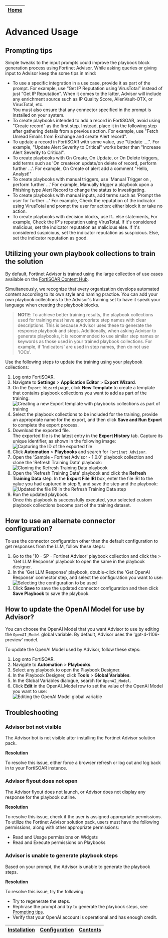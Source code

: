 | [Home](../README.md) |
|--------------------------------------------|

# Advanced Usage

## Prompting tips

Simple tweaks to the input prompts could improve the playbook block generation process using Fortinet Advisor. While asking queries or giving input to Advisor keep the some tips in mind:

- To use a specific integration in a use case, provide it as part of the prompt. For example, use “Get IP Reputation using VirusTotal” instead of just “Get IP Reputation”. When it comes to the latter, Advisor will include any enrichment source such as IP Quality Score, AlienVault-OTX, or VirusTotal, etc.   
  You must also ensure that any connector specified in the prompt is installed on your system. 
- To create playbooks intended to add a record in FortiSOAR, avoid using "Create <module name> record" as the first step. Instead, place it in the following step after gathering details from a previous action. For example, use "Fetch Unread Emails from Exchange and create Alert record".
- To update a record in FortiSOAR with some value, use "Update <module name>....". For example, "Update Alert Severity to Critical" works better than "Increase Alert Severity to Critical". 
- To create playbooks with On Create, On Update, or On Delete triggers, add terms such as 'On create/on update/on delete of <module name> record, perform further <actions>...'. For example, On Create of alert add a comment "Hello, Analyst!"
- To create playbooks with manual triggers, use 'Manual Trigger on <module name>, perform further <actions>...' For example, Manually trigger a playbook upon a Phishing type Alert Record to change the status to Investigating.
- To create playbooks with manual inputs, add terms such as 'Prompt the user for further <actions>...' For example, Check the reputation of the indicator using VirusTotal and prompt the user for action: either block it or take no action.
- To create playbooks with decision blocks, use If...else statements, For example, Check the IP's reputation using VirusTotal. If it's considered malicious, set the indicator reputation as malicious else. If it's considered suspicious, set the indicator reputation as suspicious. Else, set the indicator reputation as good.

## Utilizing your own playbook collections to train the solution

By default, Fortinet Advisor is trained using the large collection of use cases available on the [FortiSOAR Content Hub](https://fortisoar.contenthub.fortinet.com/list.html). 

Simultaneously, we recognize that every organization develops automated content according to its own style and naming practice. You can add your own playbook collections to the Advisor's training set to have it speak your language when creating the playbook blocks.

  >**NOTE**: To achieve better training results, the playbook collections used for training must have appropriate step names with clear descriptions. This is because Advisor uses these to generate the response playbook and steps. Additionally, when asking Advisor to generate playbooks, it is recommended to use similar step names or keywords as those used in your trained playbook collections. For example, if 'Indicators' are used in step names, then do not use 'IOCs'.

Use the following steps to update the training using your playbook collections: 

1. Log onto FortiSOAR.
2. Navigate to **Settings** > **Application Editor** > **Export Wizard**.
3. On the `Export Wizard` page, click **New Template** to create a template that contains playbook collections you want to add as part of the training:  
   ![Creating a new Export template with playbooks collections as part of training](../docs/res/exportWiz_pbTraining.png)
4. Select the playbook collections to be included for the training, provide an appropriate name for the export, and then click **Save and Run Export** to complete the export process. 
5. Download the exported file.  
   The exported file is the latest entry in the **Export History** tab. Capture its unique identifier, as shown in the following image:  
   ![Capturing the ID of the exported file](../docs/res/exportWiz_template.png)
6. Click **Automation** > **Playbooks** and search for `Fortinet Advisor`.
7. Open the 'Sample - Fortinet Advisor - 1.0.0' playbook collection and clone the 'Refresh Training Data' playbook:  
   ![Cloning the Refresh Training Data playbook](../docs/res/clonePBcollection.png)
8. Open the 'Refresh Training Data' playbook and click the **Refresh Training Data** step. In the **Export File IRI** box, enter the file IRI to the value you had captured in step 5, and save the step and the playbook: 
   ![Updated the file IRI in the Refresh Training Data step](../docs/res/refreshtrainingdata.png)
9. Run the updated playbook.  
   Once this playbook is successfully executed, your selected custom playbook collections become part of the training dataset.

## How to use an alternate connector configuration?

To use the connector configuration other than the default configuration to get responses from the LLM, follow these steps:

1. Go to the '10 - SP - Fortinet Advisor' playbook collection and click the > 'Get LLM Response' playbook to open the same in the playbook designer.
2. In the  'Get LLM Response' playbook, double-click the 'Get OpenAI Response' connector step, and select the configuration you want to use:  
   ![Selecting the configuration to be used](../docs/res/alternateConnectorConfig.png)
3. Click **Save** to save the updated connector configuration and then click **Save Playbook** to save the playbook.  

## How to update the OpenAI Model for use by Advisor?

You can choose the OpenAI Model that you want Advisor to use by editing the `OpenAI_Model` global variable. By default, Advisor uses the 'gpt-4-1106-preview' model.

To update the OpenAI Model used by Advisor, follow these steps:

1. Log onto FortiSOAR.
2. Navigate to **Automation** > **Playbooks**. 
3. Select any playbook to open the Playbook Designer.
4. In the Playbook Designer, click **Tools** > **Global Variables**.
5. In the Global Variables dialogue, search for `OpenAI_Model`. 
6. Click **Edit** in the OpenAI_Model row to set the value of the OpenAI Model you want to use:   
   ![Editing the OpenAI Model global variable](../docs/res/editing_openai_model.png)

## Troubleshooting

### Advisor bot not visible

The Advisor bot is not visible after installing the Fortinet Advisor solution pack.

**Resolution**

To resolve this issue, either force a browser refresh or log out and log back in to your FortiSOAR instance.

### Advisor flyout does not open

The Advisor flyout does not launch, or Advisor does not display any response for the playbook outline.

**Resolution**

To resolve this issue, check if the user is assigned appropriate permissions. To utilize the Fortinet Advisor solution pack, users must have the following permissions, along with other appropriate permissions:

- Read and Usage permissions on Widgets
- Read and Execute permissions on Playbooks

### Advisor is unable to generate playbook steps

Based on your prompt, the Advisor is unable to generate the playbook steps.

**Resolution**

To resolve this issue, try the following:

- Try to regenerate the steps.
- Rephrase the prompt and try to generate the playbook steps, see [Prompting tips](../docs/advanced-usage.md#prompting-tips).
- Verify that your OpenAI account is operational and has enough credit.



| [Installation](./setup.md#installation) | [Configuration](./setup.md#configuration) | [Contents](./contents.md) |
|-----------------------------------------|-------------------------------------------|---------------------------|